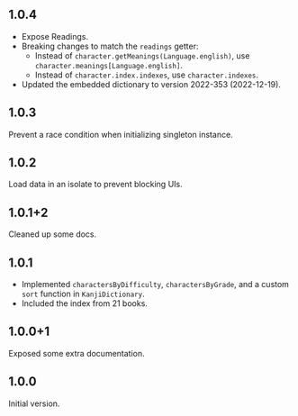 ## 1.0.4

- Expose Readings.
- Breaking changes to match the `readings` getter:
  - Instead of `character.getMeanings(Language.english)`, use `character.meanings[Language.english]`.
  - Instead of `character.index.indexes`, use `character.indexes`.
- Updated the embedded dictionary to version 2022-353 (2022-12-19).

## 1.0.3

Prevent a race condition when initializing singleton instance.

## 1.0.2

Load data in an isolate to prevent blocking UIs.

## 1.0.1+2

Cleaned up some docs.

## 1.0.1

- Implemented `charactersByDifficulty`, `charactersByGrade`, and a custom `sort` function in `KanjiDictionary`.
- Included the index from 21 books.

## 1.0.0+1

Exposed some extra documentation.

## 1.0.0

Initial version.
